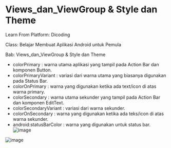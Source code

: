 # Views_dan_ViewGroup & Style dan Theme

Learn From Platform: Dicoding

Class: Belajar Membuat Aplikasi Android untuk Pemula

Bab: Views_dan_ViewGroup & Style dan Theme

- colorPrimary : warna utama aplikasi yang tampil pada Action Bar dan komponen Button.
- colorPrimaryVariant : variasi dari warna utama yang biasanya digunakan pada Status Bar.
- colorOnPrimary : warna yang digunakan ketika ada text/icon di atas warna primary.
- colorSecondary : warna utama sekunder yang tampil pada Action Bar dan komponen EditText.
- colorSecondaryVariant : variasi dari warna sekunder.
- colorOnSecondary : warna yang digunakan ketika ada teks/icon di atas warna sekunder.
- android:statusBarColor : warna yang digunakan untuk status bar.
![image](https://user-images.githubusercontent.com/87520408/172552339-2782d49e-e570-47dc-9119-29f0f0b3cf2c.png)

![image](https://user-images.githubusercontent.com/87520408/173191978-b3d3085c-3050-425d-9a24-a5e949a979e6.png)
